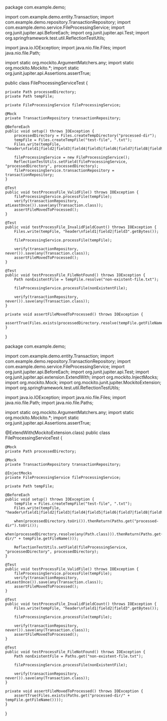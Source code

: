 package com.example.demo;

import com.example.demo.entity.Transaction;
import com.example.demo.repository.TransactionRepository;
import com.example.demo.service.FileProcessingService;
import org.junit.jupiter.api.BeforeEach;
import org.junit.jupiter.api.Test;
import org.springframework.test.util.ReflectionTestUtils;

import java.io.IOException;
import java.nio.file.Files;
import java.nio.file.Path;

import static org.mockito.ArgumentMatchers.any;
import static org.mockito.Mockito.*;
import static org.junit.jupiter.api.Assertions.assertTrue;

public class FileProcessingServiceTest {

    private Path processedDirectory;
    private Path tempFile;

    private FileProcessingService fileProcessingService;

    @Mock
    private TransactionRepository transactionRepository;

    @BeforeEach
    public void setup() throws IOException {
        processedDirectory = Files.createTempDirectory("processed-dir");
        tempFile = Files.createTempFile("test-file", ".txt");
        Files.write(tempFile, "header\nfield1|field2|field3|field4|field5|field6|field7|field8|field9|field10|field11|field12|field13|field14|field15|field16|field17|field18|field19|field20|field21|field22|field23|field24|field25|field26|field27|field28|field29|field30".getBytes());

        fileProcessingService = new FileProcessingService();
        ReflectionTestUtils.setField(fileProcessingService, "processedDirectory", processedDirectory);
        fileProcessingService.transactionRepository = transactionRepository;
    }

    @Test
    public void testProcessFile_ValidFile() throws IOException {
        fileProcessingService.processFile(tempFile);
        verify(transactionRepository, atLeastOnce()).save(any(Transaction.class));
        assertFileMovedToProcessed();
    }

    @Test
    public void testProcessFile_InvalidFieldCount() throws IOException {
        Files.write(tempFile, "header\nfield1|field2|field3".getBytes());

        fileProcessingService.processFile(tempFile);

        verify(transactionRepository, never()).save(any(Transaction.class));
        assertFileMovedToProcessed();
    }

    @Test
    public void testProcessFile_FileNotFound() throws IOException {
        Path nonExistentFile = tempFile.resolve("non-existent-file.txt");

        fileProcessingService.processFile(nonExistentFile);

        verify(transactionRepository, never()).save(any(Transaction.class));
    }

    private void assertFileMovedToProcessed() throws IOException {
        assertTrue(Files.exists(processedDirectory.resolve(tempFile.getFileName())));
    }
}







package com.example.demo;

import com.example.demo.entity.Transaction;
import com.example.demo.repository.TransactionRepository;
import com.example.demo.service.FileProcessingService;
import org.junit.jupiter.api.BeforeEach;
import org.junit.jupiter.api.Test;
import org.junit.jupiter.api.extension.ExtendWith;
import org.mockito.InjectMocks;
import org.mockito.Mock;
import org.mockito.junit.jupiter.MockitoExtension;
import org.springframework.test.util.ReflectionTestUtils;

import java.io.IOException;
import java.nio.file.Files;
import java.nio.file.Path;
import java.nio.file.Paths;

import static org.mockito.ArgumentMatchers.any;
import static org.mockito.Mockito.*;
import static org.junit.jupiter.api.Assertions.assertTrue;

@ExtendWith(MockitoExtension.class)
public class FileProcessingServiceTest {

    @Mock
    private Path processedDirectory;

    @Mock
    private TransactionRepository transactionRepository;

    @InjectMocks
    private FileProcessingService fileProcessingService;

    private Path tempFile;

    @BeforeEach
    public void setup() throws IOException {
        tempFile = Files.createTempFile("test-file", ".txt");
        Files.write(tempFile, "header\nfield1|field2|field3|field4|field5|field6|field7|field8|field9|field10|field11|field12|field13|field14|field15|field16|field17|field18|field19|field20|field21|field22|field23|field24|field25|field26|field27|field28|field29|field30".getBytes());

        when(processedDirectory.toUri()).thenReturn(Paths.get("processed-dir").toUri());
        when(processedDirectory.resolve(any(Path.class))).thenReturn(Paths.get("processed-dir/" + tempFile.getFileName()));

        ReflectionTestUtils.setField(fileProcessingService, "processedDirectory", processedDirectory);
    }

    @Test
    public void testProcessFile_ValidFile() throws IOException {
        fileProcessingService.processFile(tempFile);
        verify(transactionRepository, atLeastOnce()).save(any(Transaction.class));
        assertFileMovedToProcessed();
    }

    @Test
    public void testProcessFile_InvalidFieldCount() throws IOException {
        Files.write(tempFile, "header\nfield1|field2|field3".getBytes());

        fileProcessingService.processFile(tempFile);

        verify(transactionRepository, never()).save(any(Transaction.class));
        assertFileMovedToProcessed();
    }

    @Test
    public void testProcessFile_FileNotFound() throws IOException {
        Path nonExistentFile = Paths.get("non-existent-file.txt");

        fileProcessingService.processFile(nonExistentFile);

        verify(transactionRepository, never()).save(any(Transaction.class));
    }

    private void assertFileMovedToProcessed() throws IOException {
        assertTrue(Files.exists(Paths.get("processed-dir/" + tempFile.getFileName())));
    }
}



